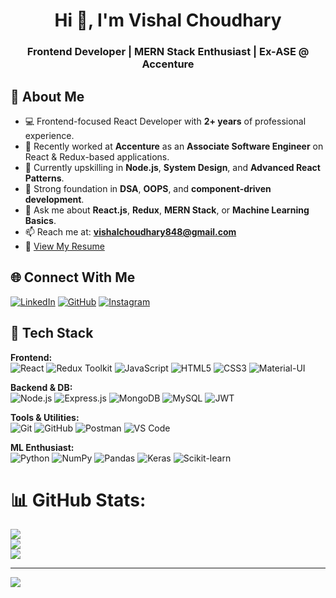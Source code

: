 <h1 align="center">Hi 👋, I'm Vishal Choudhary</h1>
<h3 align="center">Frontend Developer | MERN Stack Enthusiast | Ex-ASE @ Accenture</h3>

## 💫 About Me

- 💻 Frontend-focused React Developer with **2+ years** of professional experience.
- 🔭 Recently worked at **Accenture** as an **Associate Software Engineer** on React & Redux-based applications.
- 🌱 Currently upskilling in **Node.js**, **System Design**, and **Advanced React Patterns**.
- 🧠 Strong foundation in **DSA**, **OOPS**, and **component-driven development**.
- 💬 Ask me about **React.js**, **Redux**, **MERN Stack**, or **Machine Learning Basics**.
- 📫 Reach me at: **vishalchoudhary848@gmail.com**
- 📄 [View My Resume](https://drive.google.com/file/d/1Q_wvtjYlhbXZ58ED-jF2_T9wD5d1NreO/view?usp=sharing)


## 🌐 Connect With Me

[![LinkedIn](https://img.shields.io/badge/LinkedIn-%230077B5.svg?logo=linkedin&logoColor=white)](https://linkedin.com/in/vishalchy01)
[![GitHub](https://img.shields.io/badge/GitHub-%23121011.svg?logo=github&logoColor=white)](https://github.com/VishalChoudhary)
[![Instagram](https://img.shields.io/badge/Instagram-%23E4405F.svg?logo=instagram&logoColor=white)](https://instagram.com/shiver_001)


## 🧰 Tech Stack

**Frontend:**  
![React](https://img.shields.io/badge/react-%2320232a.svg?style=for-the-badge&logo=react&logoColor=%2361DAFB) ![Redux Toolkit](https://img.shields.io/badge/redux-%23593d88.svg?style=for-the-badge&logo=redux&logoColor=white) ![JavaScript](https://img.shields.io/badge/javascript-%23323330.svg?style=for-the-badge&logo=javascript&logoColor=%23F7DF1E) ![HTML5](https://img.shields.io/badge/html5-%23E34F26.svg?style=for-the-badge&logo=html5&logoColor=white) ![CSS3](https://img.shields.io/badge/css3-%231572B6.svg?style=for-the-badge&logo=css3&logoColor=white) ![Material-UI](https://img.shields.io/badge/Material--UI-%23007FFF.svg?style=for-the-badge&logo=mui&logoColor=white)

**Backend & DB:**  
![Node.js](https://img.shields.io/badge/node.js-6DA55F?style=for-the-badge&logo=node.js&logoColor=white) ![Express.js](https://img.shields.io/badge/express.js-%23404d59.svg?style=for-the-badge&logo=express&logoColor=%2361DAFB) ![MongoDB](https://img.shields.io/badge/MongoDB-%234ea94b.svg?style=for-the-badge&logo=mongodb&logoColor=white) ![MySQL](https://img.shields.io/badge/mysql-%2300f.svg?style=for-the-badge&logo=mysql&logoColor=white) ![JWT](https://img.shields.io/badge/JWT-black?style=for-the-badge&logo=JSON%20web%20tokens)

**Tools & Utilities:**  
![Git](https://img.shields.io/badge/git-%23F05033.svg?style=for-the-badge&logo=git&logoColor=white) ![GitHub](https://img.shields.io/badge/github-%23121011.svg?style=for-the-badge&logo=github&logoColor=white) ![Postman](https://img.shields.io/badge/Postman-FF6C37?style=for-the-badge&logo=postman&logoColor=white) ![VS Code](https://img.shields.io/badge/VS%20Code-007ACC?style=for-the-badge&logo=visual%20studio%20code&logoColor=white)

**ML Enthusiast:**  
![Python](https://img.shields.io/badge/python-3670A0?style=for-the-badge&logo=python&logoColor=ffdd54) ![NumPy](https://img.shields.io/badge/numpy-%23013243.svg?style=for-the-badge&logo=numpy&logoColor=white) ![Pandas](https://img.shields.io/badge/pandas-%23150458.svg?style=for-the-badge&logo=pandas&logoColor=white) ![Keras](https://img.shields.io/badge/Keras-%23D00000.svg?style=for-the-badge&logo=Keras&logoColor=white) ![Scikit-learn](https://img.shields.io/badge/scikit--learn-%23F7931E.svg?style=for-the-badge&logo=scikit-learn&logoColor=white)


# 📊 GitHub Stats:
![](https://github-readme-stats.vercel.app/api?username=vishalchoudhary&theme=dark&hide_border=false&include_all_commits=false&count_private=false)<br/>
![](https://github-readme-streak-stats.herokuapp.com/?user=vishalchoudhary&theme=dark&hide_border=false)<br/>
![](https://github-readme-stats.vercel.app/api/top-langs/?username=vishalchoudhary&theme=dark&hide_border=false&include_all_commits=false&count_private=false&layout=compact)

---
[![](https://visitcount.itsvg.in/api?id=vishalchoudhary&icon=0&color=0)](https://visitcount.itsvg.in)

<!-- Proudly created with GPRM ( https://gprm.itsvg.in ) -->

